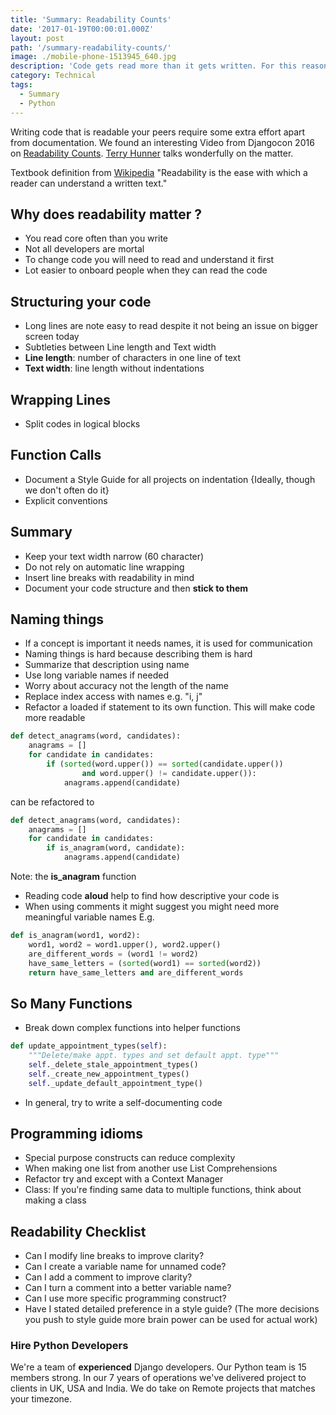 ```yaml
---
title: 'Summary: Readability Counts'
date: '2017-01-19T00:00:01.000Z'
layout: post
path: '/summary-readability-counts/'
image: ./mobile-phone-1513945_640.jpg
description: 'Code gets read more than it gets written. For this reason we must write code from readers perspective. Following are some lessons along the lines'
category: Technical
tags:
  - Summary
  - Python
---
```


Writing code that is readable your peers require some extra effort apart from documentation. We found an interesting Video from Djangocon 2016 on [Readability Counts](https://www.youtube.com/watch?v=NvkC5UBJqeY&t=37s). [Terry Hunner](https://twitter.com/treyhunner) talks wonderfully on the matter.

Textbook definition from [Wikipedia](https://en.wikipedia.org/wiki/Readability) "Readability is the ease with which a reader can understand a written text."

## Why does readability matter ?

- You read core often than you write
- Not all developers are mortal
- To change code you will need to read and understand it first
- Lot easier to onboard people when they can read the code

<!--more-->

## Structuring your code

- Long lines are note easy to read despite it not being an issue on bigger screen today
- Subtleties between Line length and Text width
- **Line length**: number of characters in one line of text
- **Text width**: line length without indentations

## Wrapping Lines

- Split codes in logical blocks

## Function Calls

- Document a Style Guide for all projects on indentation {Ideally, though we don't often do it}
- Explicit conventions

## Summary

- Keep your text width narrow (60 character)
- Do not rely on automatic line wrapping
- Insert line breaks with readability in mind
- Document your code structure and then **stick to them**

## Naming things

- If a concept is important it needs names, it is used for communication
- Naming things is hard because describing them is hard
- Summarize that description using name
- Use long variable names if needed
- Worry about accuracy not the length of the name
- Replace index access with names e.g. "i, j"
- Refactor a loaded if statement to its own function. This will make code more readable

```python
def detect_anagrams(word, candidates):
    anagrams = []
    for candidate in candidates:
        if (sorted(word.upper()) == sorted(candidate.upper())
                and word.upper() != candidate.upper()):
            anagrams.append(candidate)
```

can be refactored to

```python
def detect_anagrams(word, candidates):
    anagrams = []
    for candidate in candidates:
        if is_anagram(word, candidate):
            anagrams.append(candidate)
```

Note: the **is_anagram** function

- Reading code **aloud** help to find how descriptive your code is
- When using comments it might suggest you might need more meaningful variable names E.g.

```python
def is_anagram(word1, word2):
    word1, word2 = word1.upper(), word2.upper()
    are_different_words = (word1 != word2)
    have_same_letters = (sorted(word1) == sorted(word2))
    return have_same_letters and are_different_words
```

## So Many Functions

- Break down complex functions into helper functions

```python
def update_appointment_types(self):
    """Delete/make appt. types and set default appt. type"""
    self._delete_stale_appointment_types()
    self._create_new_appointment_types()
    self._update_default_appointment_type()
```

- In general, try to write a self-documenting code

## Programming idioms

- Special purpose constructs can reduce complexity
- When making one list from another use List Comprehensions
- Refactor try and except with a Context Manager
- Class: If you're finding same data to multiple functions, think about making a class

## Readability Checklist

- Can I modify line breaks to improve clarity?
- Can I create a variable name for unnamed code?
- Can I add a comment to improve clarity?
- Can I turn a comment into a better variable name?
- Can I use more specific programming construct?
- Have I stated detailed preference in a style guide? (The more decisions you push to style guide more brain power can be used for actual work)

### Hire Python Developers

We're a team of **experienced** Django developers. Our Python team is 15 members strong. In our 7 years of operations we've delivered project to clients in UK, USA and India. We do take on Remote projects that matches your timezone.
